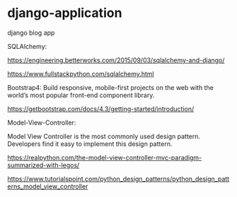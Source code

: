 # django-application
django blog app

SQLAlchemy:

https://engineering.betterworks.com/2015/09/03/sqlalchemy-and-django/

https://www.fullstackpython.com/sqlalchemy.html

Bootstrap4:
Build responsive, mobile-first projects on the web with the world’s most popular front-end component library.

https://getbootstrap.com/docs/4.3/getting-started/introduction/

Model-View-Controller:

Model View Controller is the most commonly used design pattern. Developers find it easy to implement this design pattern.

https://realpython.com/the-model-view-controller-mvc-paradigm-summarized-with-legos/

https://www.tutorialspoint.com/python_design_patterns/python_design_patterns_model_view_controller

